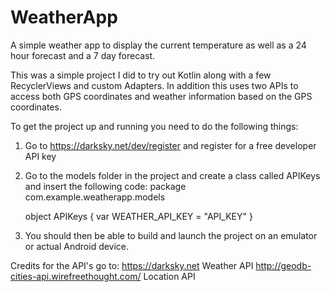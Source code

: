 # WeatherApp
A simple weather app to display the current temperature as well as a 24 hour forecast and a 7 day forecast.

This was a simple project I did to try out Kotlin along with a few RecyclerViews and custom Adapters.
In addition this uses two APIs to access both GPS coordinates and weather information based on the GPS
coordinates.

To get the project up and running you need to do the following things:
  1. Go to https://darksky.net/dev/register and register for a free developer API key
  2. Go to the models folder in the project and create a class called APIKeys and insert the following
     code:
     package com.example.weatherapp.models

      object APIKeys {
        var WEATHER_API_KEY = "API_KEY"
      }
  3. You should then be able to build and launch the project on an emulator or actual Android device.


Credits for the API's go to: 
https://darksky.net Weather API
http://geodb-cities-api.wirefreethought.com/ Location API
